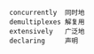 	concurrently  同时地
	demultiplexes 解复用
	extensively   广泛地
	declaring     声明
































